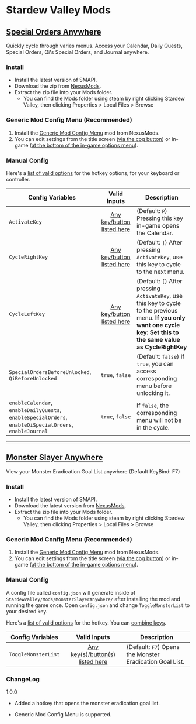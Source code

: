# Stardew Valley Mods

## [Special Orders Anywhere](https://www.nexusmods.com/stardewvalley/mods/7588)

Quickly cycle through varies menus. Access your Calendar, Daily Quests, Special Orders, Qi's Special Orders, and Journal anywhere.

### Install

- Install the latest version of SMAPI.
- Download the zip from [NexusMods](https://www.nexusmods.com/stardewvalley/mods/7588).
- Extract the zip file into your Mods folder.
  - You can find the Mods folder using steam by right clicking Stardew Valley, then clicking Properties > Local Files > Browse

### Generic Mod Config Menu (Recommended)

1. Install the [Generic Mod Config Menu](https://www.nexusmods.com/stardewvalley/mods/5098) mod from NexusMods.
2. You can edit settings from the title screen ([via the cog button](https://github.com/spacechase0/StardewValleyMods/blob/develop/GenericModConfigMenu/docs/screenshot-title.png)) or in-game ([at the bottom of the in-game options menu](https://github.com/spacechase0/StardewValleyMods/blob/develop/GenericModConfigMenu/docs/screenshot-in-game-options.png)).

### Manual Config

Here's a [list of valid options](https://stardewcommunitywiki.com/Modding:Player_Guide/Key_Bindings#Available_bindings) for the hotkey options, for your keyboard or controller.

| Config Variables | Valid Inputs | Description |
|---|:---:|---|
|`ActivateKey`|[Any key/button listed here](https://stardewcommunitywiki.com/Modding:Player_Guide/Key_Bindings#Available_bindings)|(Default: `P`) Pressing this key in-game opens the Calendar.|
|`CycleRightKey`|[Any key/button listed here](https://stardewcommunitywiki.com/Modding:Player_Guide/Key_Bindings#Available_bindings)|(Default: `]`) After pressing `ActivateKey`, use this key to cycle to the next menu.|
|`CycleLeftKey`|[Any key/button listed here](https://stardewcommunitywiki.com/Modding:Player_Guide/Key_Bindings#Available_bindings)|(Default: `[`) After pressing `ActivateKey`, use this key to cycle to the previous menu. **If you only want one cycle key: Set this to the same value as CycleRightKey**|
|`SpecialOrdersBeforeUnlocked`, `QiBeforeUnlocked`|`true`, `false`|(Default: `false`) If `true`, you can access corresponding menu before unlocking it.|
|`enableCalendar`, `enableDailyQuests`, `enableSpecialOrders`, `enableQiSpecialOrders`, `enableJournal`|`true`, `false`| If `false`, the corresponding menu will not be in the cycle.|

---

## [Monster Slayer Anywhere](https://www.nexusmods.com/stardewvalley/mods/21162)

View your Monster Eradication Goal List anywhere (Default KeyBind: F7)

### Install

- Install the latest version of SMAPI.
- Download the latest version from [NexusMods](https://www.nexusmods.com/stardewvalley/mods/21162).
- Extract the zip file into your Mods folder.
  - You can find the Mods folder using steam by right clicking Stardew Valley, then clicking Properties > Local Files > Browse

### Generic Mod Config Menu (Recommended)

1. Install the [Generic Mod Config Menu](https://www.nexusmods.com/stardewvalley/mods/5098) mod from NexusMods.
2. You can edit settings from the title screen ([via the cog button](https://github.com/spacechase0/StardewValleyMods/blob/develop/GenericModConfigMenu/docs/screenshot-title.png)) or in-game ([at the bottom of the in-game options menu](https://github.com/spacechase0/StardewValleyMods/blob/develop/GenericModConfigMenu/docs/screenshot-in-game-options.png)).

### Manual Config

A config file called `config.json` will generate inside of `StardewValley/Mods/MonsterSlayerAnywhere/` after installing the mod and running the game once. Open `config.json` and change `ToggleMonsterList` to your desired key.

Here's a [list of valid options](https://stardewcommunitywiki.com/Modding:Player_Guide/Key_Bindings#Available_bindings) for the hotkey. You can [combine keys](https://stardewcommunitywiki.com/Modding:Player_Guide/Key_Bindings#Multi-key_bindings).

| Config Variables | Valid Inputs | Description |
|---|:---:|---|
|`ToggleMonsterList`|[Any key(s)/button(s) listed here](https://stardewcommunitywiki.com/Modding:Player_Guide/Key_Bindings#Available_bindings)|(Default: `F7`) Opens the Monster Eradication Goal List.|

### ChangeLog

1.0.0

- Added a hotkey that opens the monster eradication goal list.

+ Generic Mod Config Menu is supported.
